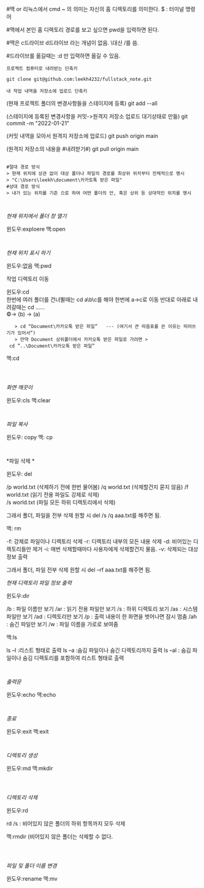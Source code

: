 #맥 or 리눅스에서 cmd ~ 의 의미는 자신의 홈 디렉토리를 의미한다.
$ : 터미널 명령어



#맥에서 본인 홈 디렉토리 경로를 보고 싶으면 pwd을 입력하면 된다.



#맥은 c드라이브 d드라이브 라는 개념이 없음.
\대신 /를 씀.



#드라이브를 옮길때는 :d 만 입력하면 옮길 수 있음.


```
프로젝트 컴퓨터로 내려받는 단축키

git clone git@github.com:leekh4232/fullstack_note.git

내 작업 내역을 저장소에 업로드 단축키

```
(현재 프로젝트 폴더의 변경사항들을 스테이지에 등록)
git add --all

(스테이지에 등록된 변경사항을 커밋->원격지 저장소 업로드 대기상태로 만듦)
git commit -m "2022-01-21"

(커밋 내역을 모아서 원격지 저장소에 업로드)
git push origin main 

(원격지 저장소의 내용을 #내려받기#)
git pull origin main
```

#절대 경로 방식
> 현재 위치에 상관 없이 대상 폴더나 파일의 경로를 최상위 위치부터 전체적으로 명시
> "C:\Users\leekh\document\카카토톡 받은 파일" 
#상대 경로 방식
> 내가 있는 위치를 기준 으로 하여 어떤 폴더의 안, 혹은 상위 등 상대적인 위치를 명시



```
*현재 위치에서 폴더 창 열기*

윈도우:exploere
맥:open
```


```
*현재 위치 표시 하기*

윈도우:없음
맥:pwd

작업 디렉토리 이동

윈도우:cd      
       한번에 여러 폴더를 건너뛸때는 cd a\b\c를 해야 한번에 a->c로 이동
       반대로 아래로 내려갈때는 cd ..\..\..\
				©-> (b) -> (a)	

       > cd “Document\카카오톡 받은 파일”   --- (여기서 큰 따옴표를 쓴 이유는 띄어쓰						   기가 있어서“)
       > 만약 Document 상위폴더에서 카카오톡 받은 파일로 가려면 > 
	 cd ”..\Document\카카오톡 받은 파일”
맥:cd									
```



```
*화면 깨끗이*

윈도우:cls
맥:clear
```


```
*파일 복사*

윈도우: copy
맥: cp
```


```
*파일 삭제 *

윈도우: del

/p world.txt (삭제하기 전에 한번 물어봄)
/q world.txt (삭제할건지 묻지 않음)
/f world.txt  (읽기 전용 파일도 강제로 삭제)  
/s world.txt (파일 모든 하위 디렉토리에서 삭제) 

그래서 폴더, 파일을 전부 삭제 원할 시  del /s /q  aaa.txt를 해주면 됨.

맥: rm

-f: 강제로 파일이나 디렉토리 삭제
-r: 디렉토리 내부의 모든 내용 삭제
-d: 비어있는 디렉토리들만 제거
-i: 매번 삭제할때마다 사용자에게 삭제할건지 물음.
-v: 삭제되는 대상 정보 출력 

그래서 폴더, 파일 전부 삭제 원할 시 del –rf aaa.txt를 해주면 됨.





*현재 디렉토리 파일 정보 출력*

윈도우:dir  

/b : 파일 이름만 보기    /ar : 읽기 전용 파일만 보기
/s : 하위 디렉토리 보기  /as : 시스템 파일만 보기
/ad : 디렉토리만 보기    /p : 출력 내용이 한 화면을 벗어나면 잠시 멈춤
/ah : 숨긴 파일만 보기	/w : 파일 이름을 가로로 보여줌

맥:ls

ls –l :리스트 형태로 출력
ls –a :숨김 파일이나 숨긴 디렉토리까지 출력
ls –al : 숨김 파일이나 숨김 디렉토리를 포함하여 리스트 형태로 출력 
```


```
*출력문*

윈도우:echo 
맥:echo
```


```
*종료*

윈도우:exit 
맥:exit
```


```
*디렉토리 생성*

윈도우:md 
맥:mkdir
```



```
*디렉토리 삭제*

윈도우:rd
 
rd /s : 비어있지 않은 폴더의 하위 항목까지 모두 삭제

맥:rmdir (비어있지 않은 폴더는 삭제할 수 없다.
```



```
*파일 및 폴더 이름 변경*

윈도우:rename 
맥:mv
```